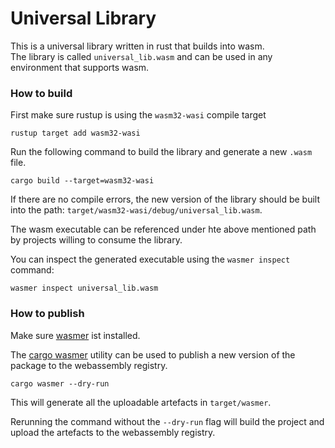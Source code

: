 # Universal Library

This is a universal library written in rust that builds into wasm.  
The library is called `universal_lib.wasm` and can be used in any environment that supports wasm.

### How to build

First make sure rustup is using the `wasm32-wasi` compile target

```shell
rustup target add wasm32-wasi
```

Run the following command to build the library and generate a new `.wasm` file.

```shell
cargo build --target=wasm32-wasi
```

If there are no compile errors, the new version of the library should be built into the path:
`target/wasm32-wasi/debug/universal_lib.wasm`.

The wasm executable can be referenced under hte above mentioned path by projects willing to consume the library.

You can inspect the generated executable using the `wasmer inspect` command:

```shell
wasmer inspect universal_lib.wasm
```

### How to publish

Make sure [wasmer](https://github.com/wasmerio/wasmer) ist installed.

The [cargo wasmer](https://github.com/wasmerio/cargo-wasmer) utility can be used to publish a new version of the package to the webassembly registry.

```shell
cargo wasmer --dry-run
```

This will generate all the uploadable artefacts in `target/wasmer`.

Rerunning the command without the `--dry-run` flag will build the project and upload the artefacts to the webassembly registry.
